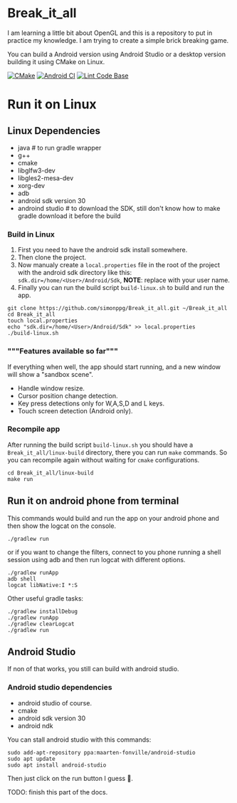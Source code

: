 # Break_it_all

I am learning a little bit about OpenGL and this is a repository to put in practice my knowledge.
I am trying to create a simple brick breaking game.

You can build a Android version using Android Studio or a desktop version building it using CMake on Linux.

[![CMake](https://github.com/simonppg/Break_it_all/actions/workflows/cmake.yml/badge.svg)](https://github.com/simonppg/Break_it_all/actions/workflows/cmake.yml) [![Android CI](https://github.com/simonppg/Break_it_all/actions/workflows/android.yml/badge.svg)](https://github.com/simonppg/Break_it_all/actions/workflows/android.yml)
[![Lint Code Base](https://github.com/simonppg/Break_it_all/actions/workflows/linter.yml/badge.svg)](https://github.com/simonppg/Break_it_all/actions/workflows/linter.yml)

# Run it on Linux

## Linux Dependencies

- java # to run gradle wrapper
- g++
- cmake
- libglfw3-dev
- libgles2-mesa-dev
- xorg-dev
- adb
- android sdk version 30
- androind studio # to download the SDK, still don't know how to make gradle download it before the build

### Build in Linux

1. First you need to have the android sdk install somewhere.
2. Then clone the project.
3. Now manualy create a `local.properties` file in the root of the project with the android sdk directory like this: `sdk.dir=/home/<User>/Android/Sdk`, **NOTE**: replace <User> with your user name.
4. Finally you can run the build script `build-linux.sh` to build and run the app.


```shell
git clone https://github.com/simonppg/Break_it_all.git ~/Break_it_all
cd Break_it_all
touch local.properties
echo "sdk.dir=/home/<User>/Android/Sdk" >> local.properties
./build-linux.sh
```

### """Features available so far"""

If everything when well, the app should start running, and a new window will show a "sandbox scene".

- Handle window resize.
- Cursor position change detection.
- Key press detections only for W,A,S,D and L keys.
- Touch screen detection (Android only).

### Recompile app

After running the build script `build-linux.sh` you should have a `Break_it_all/linux-build` directory, there you can run `make` commands. So you can recompile again without waiting for `cmake` configurations.

```shell
cd Break_it_all/linux-build
make run
```

## Run it on android phone from terminal

This commands would build and run the app on your android phone and then show the logcat on the console.

```shell
./gradlew run
```

or if you want to change the filters, connect to you phone running a shell session using adb and then run logcat with different options.

```shell
./gradlew runApp
adb shell
logcat libNative:I *:S
```

Other useful gradle tasks:

```shell
./gradlew installDebug
./gradlew runApp
./gradlew clearLogcat
./gradlew run
```

## Android Studio

If non of that works, you still can build with android studio.

### Android studio dependencies

- android studio of course.
- cmake
- android sdk version 30
- android ndk

You can stall android studio with this commands:

```shell
sudo add-apt-repository ppa:maarten-fonville/android-studio
sudo apt update
sudo apt install android-studio
```

Then just click on the run button I guess :see_no_evil:.

TODO: finish this part of the docs.
